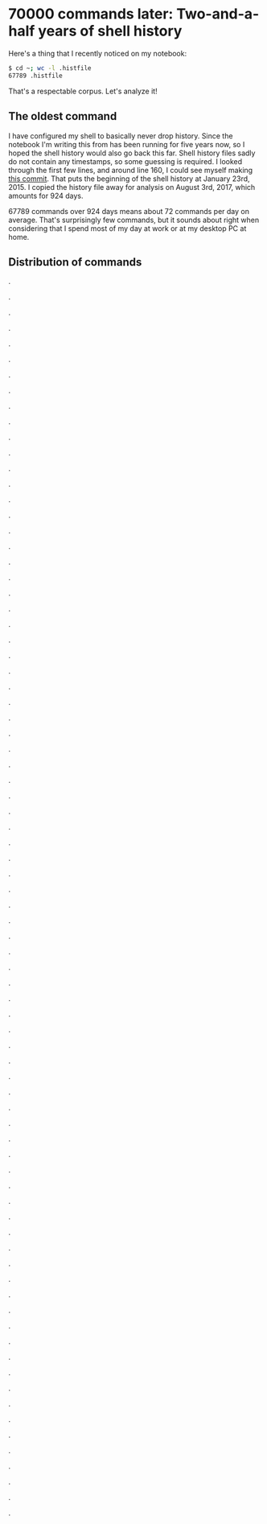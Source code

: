 # 70000 commands later: Two-and-a-half years of shell history

Here's a thing that I recently noticed on my notebook:

```bash
$ cd ~; wc -l .histfile
67789 .histfile
```

That's a respectable corpus. Let's analyze it!

## The oldest command

I have configured my shell to basically never drop history. Since the notebook
I'm writing this from has been running for five years now, so I hoped the shell
history would also go back this far. Shell history files sadly do not contain
any timestamps, so some guessing is required. I looked through the first few
lines, and around line 160, I could see myself making [this
commit](https://github.com/juster/perl-alpm/commit/7087cc449428622460da25ae7aaf0c624d9d2e41).
That puts the beginning of the shell history at January 23rd, 2015. I copied
the history file away for analysis on August 3rd, 2017, which amounts for 924
days.

67789 commands over 924 days means about 72 commands per day on average. That's
surprisingly few commands, but it sounds about right when considering that I
spend most of my day at work or at my desktop PC at home.

## Distribution of commands


.

.

.

.

.

.

.

.

.

.

.

.

.

.

.

.

.

.

.

.

.

.

.

.

.

.

.

.

.

.

.

.

.

.

.

.

.

.

.

.

.

.

.

.

.

.

.

.

.

.

.

.

.

.

.

.

.

.

.

.

.

.

.

.

.

.

.

.

.

.

.

.

.

.

.

.

.

.

.

.


